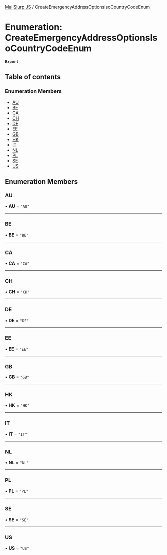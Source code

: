 [MailSlurp JS](../README.md) / CreateEmergencyAddressOptionsIsoCountryCodeEnum

# Enumeration: CreateEmergencyAddressOptionsIsoCountryCodeEnum

**`Export`**

## Table of contents

### Enumeration Members

- [AU](CreateEmergencyAddressOptionsIsoCountryCodeEnum.md#au)
- [BE](CreateEmergencyAddressOptionsIsoCountryCodeEnum.md#be)
- [CA](CreateEmergencyAddressOptionsIsoCountryCodeEnum.md#ca)
- [CH](CreateEmergencyAddressOptionsIsoCountryCodeEnum.md#ch)
- [DE](CreateEmergencyAddressOptionsIsoCountryCodeEnum.md#de)
- [EE](CreateEmergencyAddressOptionsIsoCountryCodeEnum.md#ee)
- [GB](CreateEmergencyAddressOptionsIsoCountryCodeEnum.md#gb)
- [HK](CreateEmergencyAddressOptionsIsoCountryCodeEnum.md#hk)
- [IT](CreateEmergencyAddressOptionsIsoCountryCodeEnum.md#it)
- [NL](CreateEmergencyAddressOptionsIsoCountryCodeEnum.md#nl)
- [PL](CreateEmergencyAddressOptionsIsoCountryCodeEnum.md#pl)
- [SE](CreateEmergencyAddressOptionsIsoCountryCodeEnum.md#se)
- [US](CreateEmergencyAddressOptionsIsoCountryCodeEnum.md#us)

## Enumeration Members

### AU

• **AU** = ``"AU"``

___

### BE

• **BE** = ``"BE"``

___

### CA

• **CA** = ``"CA"``

___

### CH

• **CH** = ``"CH"``

___

### DE

• **DE** = ``"DE"``

___

### EE

• **EE** = ``"EE"``

___

### GB

• **GB** = ``"GB"``

___

### HK

• **HK** = ``"HK"``

___

### IT

• **IT** = ``"IT"``

___

### NL

• **NL** = ``"NL"``

___

### PL

• **PL** = ``"PL"``

___

### SE

• **SE** = ``"SE"``

___

### US

• **US** = ``"US"``
